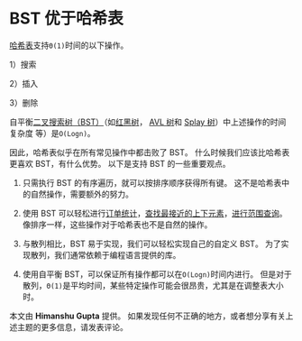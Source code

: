 # BST 优于哈希表

[哈希表](http://geeksquiz.com/hashing-set-1-introduction/)支持`Θ(1)`时间的以下操作。

1）搜索

2）插入

3）删除

自平衡[二叉搜索树（BST）](http://geeksquiz.com/binary-search-tree-set-1-search-and-insertion/)（如[红黑树](https://www.geeksforgeeks.org/red-black-tree-set-1-introduction-2/)， [AVL 树](https://www.geeksforgeeks.org/avl-tree-set-1-insertion/)和 [Splay 树](https://www.geeksforgeeks.org/splay-tree-set-1-insert/)）中上述操作的时间复杂度 等）是`O(Logn)`。

因此，哈希表似乎在所有常见操作中都击败了 BST。 什么时候我们应该比哈希表更喜欢 BST，有什么优势。 以下是支持 BST 的一些重要观点。

1.  只需执行 BST 的有序遍历，就可以按排序顺序获得所有键。 这不是哈希表中的自然操作，需要额外的努力。

2.  使用 BST 可以轻松进行[订单统计](https://www.geeksforgeeks.org/find-k-th-smallest-element-in-bst-order-statistics-in-bst/)，[查找最接近的上下元素](https://www.geeksforgeeks.org/floor-and-ceil-from-a-bst/)，[进行范围查询](https://www.geeksforgeeks.org/print-bst-keys-in-the-given-range/)。 像排序一样，这些操作对于哈希表也不是自然的操作。

3.  与散列相比，BST 易于实现，我们可以轻松实现自己的自定义 BST。 为了实现散列，我们通常依赖于编程语言提供的库。

4.  使用自平衡 BST，可以保证所有操作都可以在`O(Logn)`时间内进行。 但是对于散列，`Θ(1)`是平均时间，某些特定操作可能会很昂贵，尤其是在调整表大小时。

本文由 **Himanshu Gupta** 提供。 如果发现任何不正确的地方，或者想分享有关上述主题的更多信息，请发表评论。

